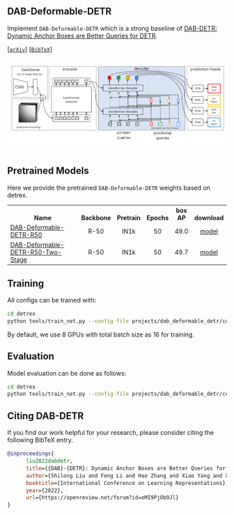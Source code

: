 ## DAB-Deformable-DETR

Implement `DAB-Deformable-DETR` which is a strong baseline of [DAB-DETR: Dynamic Anchor Boxes are Better Queries for DETR](https://arxiv.org/abs/2201.12329).

[[`arXiv`](https://arxiv.org/abs/2201.12329)] [[`BibTeX`](#citing-dab-detr)]

<div align="center">
  <img src="./assets/dab_detr_overall.png"/>
</div><br/>

## Pretrained Models
Here we provide the pretrained `DAB-Deformable-DETR` weights based on detrex.
<table><tbody>
<!-- START TABLE -->
<!-- TABLE HEADER -->
<th valign="bottom">Name</th>
<th valign="bottom">Backbone</th>
<th valign="bottom">Pretrain</th>
<th valign="bottom">Epochs</th>
<th valign="bottom">box<br/>AP</th>
<th valign="bottom">download</th>
<!-- TABLE BODY -->
<!-- ROW: dab_deformable_detr_r50_50ep -->
 <tr><td align="left"><a href="configs/dab_deformable_detr_r50_50ep.py">DAB-Deformable-DETR-R50</a></td>
<td align="center">R-50</td>
<td align="center">IN1k</td>
<td align="center">50</td>
<td align="center">49.0</td>
<td align="center"> <a href="https://github.com/IDEA-Research/detrex-storage/releases/download/v0.2.0/dab_deformable_detr_r50_50ep_49AP.pth">model</a></td>
</tr>
<!-- ROW: dab_deformable_detr_r50_two_stage_50ep -->
 <tr><td align="left"><a href="configs/dab_deformable_detr_r50_two_stage_50ep.py">DAB-Deformable-DETR-R50-Two-Stage</a></td>
<td align="center">R-50</td>
<td align="center">IN1k</td>
<td align="center">50</td>
<td align="center">49.7</td>
<td align="center"> <a href="https://github.com/IDEA-Research/detrex-storage/releases/download/v0.2.0/dab_deformable_detr_r50_two_stage_49_7AP.pth">model</a></td>
</tr>
</tbody></table>


## Training
All configs can be trained with:
```bash
cd detrex
python tools/train_net.py --config-file projects/dab_deformable_detr/configs/path/to/config.py --num-gpus 8
```
By default, we use 8 GPUs with total batch size as 16 for training.

## Evaluation
Model evaluation can be done as follows:
```bash
cd detrex
python tools/train_net.py --config-file projects/dab_deformable_detr/configs/path/to/config.py --eval-only train.init_checkpoint=/path/to/model_checkpoint
```

## Citing DAB-DETR
If you find our work helpful for your research, please consider citing the following BibTeX entry.

```BibTex
@inproceedings{
      liu2022dabdetr,
      title={{DAB}-{DETR}: Dynamic Anchor Boxes are Better Queries for {DETR}},
      author={Shilong Liu and Feng Li and Hao Zhang and Xiao Yang and Xianbiao Qi and Hang Su and Jun Zhu and Lei Zhang},
      booktitle={International Conference on Learning Representations},
      year={2022},
      url={https://openreview.net/forum?id=oMI9PjOb9Jl}
}
```
